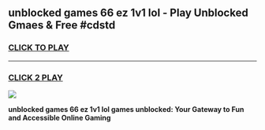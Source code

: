 
## unblocked games 66 ez 1v1 lol - Play Unblocked Gmaes & Free #cdstd
<h3>
<a href="https://news.freeplayer.one?title=unblocked_games_66_ez_1v1_lol&ref=24F">CLICK TO PLAY</a></h3>
<hr>

<h3>
<a href="https://news.freeplayer.one?title=unblocked_games_66_ez_1v1_lol&ref=24F">CLICK 2 PLAY</a>
  
</h3>

<a href="https://news.freeplayer.one?title=unblocked_games_66_ez_1v1_lol&ref=24F/"><img src="https://clearcache.store/games.png"></a>


**unblocked games 66 ez 1v1 lol games unblocked: Your Gateway to Fun and Accessible Online Gaming**

